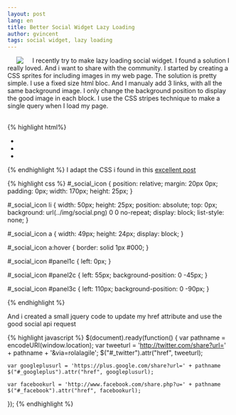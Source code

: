 ```yaml
---
layout: post
lang: en
title: Better Social Widget Lazy Loading
author: gvincent
tags: social widget, lazy loading
---
```

<img style="float:left; margin: 0 20px;" src="https://lh4.googleusercontent.com/-biB8eXI7AbE/UQvxXDskG9I/AAAAAAAAK7A/jLVmq38gZX8/s115/social.png">
<p>
I recently try to make lazy loading social widget. I found a solution I really loved. And i want to share with the community. I started by creating a CSS sprites for including images in my web page. The solution is pretty simple. I use a fixed size html bloc. And I manualy add 3 links, with all the same background image. I only change the background position to display the good image in each block. I use the CSS stripes technique to make a single query when I load my page.
</p>
<br>
{% highlight html%}
<div id="_social">
    <ul id="_social_icon">
        <li id="panel1c"><a id="_twitter" href=""></a></li>
        <li id="panel2c"><a id="_googleplus" href=""></a></li>
        <li id="panel3c"><a id="_facebook" href=""></a></li>
    </ul>
</div>
{% endhighlight %}
I adapt the CSS i found in this <a href="http://alistapart.com/article/sprites">excellent post</a>

{% highlight css %}
#_social_icon {
    position: relative;
    margin: 20px 0px;
    padding: 0px;
    width: 170px;
    height: 25px;
}

#_social_icon li {
    width: 50px;
    height: 25px;
    position: absolute;
    top: 0px;
    background: url(../img/social.png) 0 0 no-repeat;
    display: block;
    list-style: none;
}

#_social_icon a {
    width: 49px;
    height: 24px;
    display: block;
}

#_social_icon a:hover {
    border: solid 1px #000;
}

#_social_icon #panel1c {
    left: 0px;
}

#_social_icon #panel2c {
    left: 55px;
    background-position: 0 -45px;
}

#_social_icon #panel3c {
    left: 110px;
    background-position: 0 -90px;
}

{% endhighlight %}

And i created a small jquery code to update my href attribute and use the good social api request

{% highlight javascript %}
$(document).ready(function() {
    var pathname = encodeURI(window.location);
    var tweeturl = 'http://twitter.com/share?url=' + pathname + '&via=rolalagile';
    $("#_twitter").attr("href", tweeturl);

    var googleplusurl = 'https://plus.google.com/share?url=' + pathname
    $("#_googleplus").attr("href", googleplusurl);

    var facebookurl = 'http://www.facebook.com/share.php?u=' + pathname
    $("#_facebook").attr("href", facebookurl);
});
{% endhighlight %}